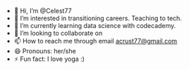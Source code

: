- 👋 Hi, I’m @Celest77
- 👀 I’m interested in transitioning careers. Teaching to tech. 
- 🌱 I’m currently learning data science with codecademy. 
- 💞️ I’m looking to collaborate on 
- 📫 How to reach me through email acrust77@gmail.com
- 😄 Pronouns: her/she
- ⚡ Fun fact: I love yoga :)

<!---
Celest77/Celest77 is a ✨ special ✨ repository because its `README.md` (this file) appears on your GitHub profile.
You can click the Preview link to take a look at your changes.
--->
